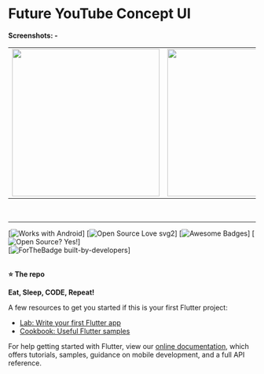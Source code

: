 # Future YouTube Concept UI




**Screenshots: -** <br>


<table>
  <tr>
<td><img src="https://i.ibb.co/Jy997gb/Screenshot-20200813-105041.png" width="300"></td>
<td><img src="https://i.ibb.co/HCRrbw4/Screenshot-20200813-105102.png" width="300"></td>
</tr>
</table>
<br>


-----------------------------------------------------------------

[![Works with Android](https://img.shields.io/badge/Works_with-Android-green?style=flat-square)]
[![Open Source Love svg2](https://badges.frapsoft.com/os/v2/open-source.svg?v=103)]
[![Awesome Badges](https://img.shields.io/badge/badges-awesome-green.svg)]
[![Open Source? Yes!](https://badgen.net/badge/Open%20Source%20%3F/Yes%21/blue?icon=github)] <br>
[![ForTheBadge built-by-developers](http://ForTheBadge.com/images/badges/built-by-developers.svg)]
<br>
<br>

**⭐ The repo**



**Eat, Sleep, CODE, Repeat!**


A few resources to get you started if this is your first Flutter project:

- [Lab: Write your first Flutter app](https://flutter.dev/docs/get-started/codelab)
- [Cookbook: Useful Flutter samples](https://flutter.dev/docs/cookbook)

For help getting started with Flutter, view our
[online documentation](https://flutter.dev/docs), which offers tutorials,
samples, guidance on mobile development, and a full API reference.
